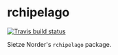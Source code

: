 # rchipelago

 [![Travis build status](https://travis-ci.org/richelbilderbeek/rchipelago.svg?branch=master)](https://travis-ci.org/richelbilderbeek/rchipelago)

Sietze Norder's `rchipelago` package.
 